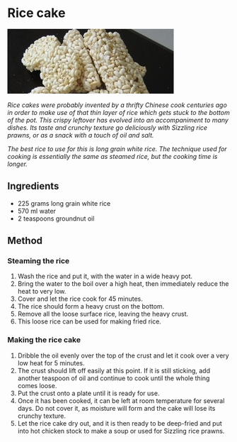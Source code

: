 # Rice cake

![Rice cake](resources/rice-cake.jpg)

*Rice cakes were probably invented by a thrifty Chinese cook centuries ago in order to make use of that thin layer of rice which gets stuck to the bottom of the pot. This crispy leftover has evolved into an accompaniment to many dishes. Its taste and crunchy texture go deliciously with Sizzling rice prawns, or as a snack with a touch of oil and salt.*

*The best rice to use for this is long grain white rice. The technique used for cooking is essentially the same as steamed rice, but the cooking time is longer.*



## Ingredients
- 225 grams long grain white rice
- 570 ml water
- 2 teaspoons groundnut oil

## Method
### Steaming the rice
1. Wash the rice and put it, with the water in a wide heavy pot.
1. Bring the water to the boil over a high heat, then immediately reduce the heat to very low.
1. Cover and let the rice cook for 45 minutes.
1. The rice should form a heavy crust on the bottom.
1. Remove all the loose surface rice, leaving the heavy crust.
1. This loose rice can be used for making fried rice.

### Making the rice cake
1. Dribble the oil evenly over the top of the crust and let it cook over a very low heat for 5 minutes.
1. The crust should lift off easily at this point. If it is still sticking, add another teaspoon of oil and continue to cook until the whole thing comes loose.
1. Put the crust onto a plate until it is ready for use.
1. Once it has been cooked, it can be left at room temperature for several days. Do not cover it, as moisture will form and the cake will lose its crunchy texture.
1. Let the rice cake dry out, and it is then ready to be deep-fried and put into hot chicken stock to make a soup or used for Sizzling rice prawns.
